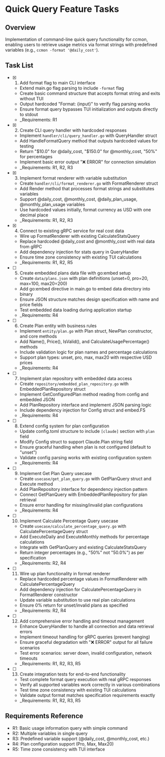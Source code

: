 # Quick Query Feature Tasks

## Overview
Implementation of command-line quick query functionality for ccmon, enabling users to retrieve usage metrics via format strings with predefined variables (e.g., `ccmon -format '@daily_cost'`).

## Task List

- [x] 1. Add format flag to main CLI interface
  - Extend main.go flag parsing to include `-format` flag
  - Create basic command structure that accepts format string and exits without TUI
  - Output hardcoded "Format: {input}" to verify flag parsing works
  - Ensure format query bypasses TUI initialization and outputs directly to stdout
  - _Requirements: R1

- [x] 2. Create CLI query handler with hardcoded responses
  - Implement `handler/cli/query_handler.go` with QueryHandler struct
  - Add HandleFormatQuery method that outputs hardcoded values for testing
  - Return "$10.0" for @daily_cost, "$150.0" for @monthly_cost, "50%" for percentages
  - Implement basic error output "❌ ERROR" for connection simulation
  - _Requirements: R1, R2, R3

- [x] 3. Implement format renderer with variable substitution
  - Create `handler/cli/format_renderer.go` with FormatRenderer struct
  - Add Render method that processes format strings and substitutes variables
  - Support @daily_cost, @monthly_cost, @daily_plan_usage, @monthly_plan_usage variables
  - Use hardcoded values initially, format currency as USD with one decimal place
  - _Requirements: R1, R2, R3

- [x] 4. Connect to existing gRPC service for real cost data
  - Wire up FormatRenderer with existing CalculateStatsQuery
  - Replace hardcoded @daily_cost and @monthly_cost with real data from gRPC
  - Add dependency injection for stats query in QueryHandler
  - Ensure time zone consistency with existing TUI calculations
  - _Requirements: R1, R2, R5

- [ ] 5. Create embedded plans data file with go:embed setup
  - Create `data/plans.json` with plan definitions (unset=0, pro=20, max=100, max20=200)
  - Add go:embed directive in main.go to embed data directory into binary
  - Ensure JSON structure matches design specification with name and price fields
  - Test embedded data loading during application startup
  - _Requirements: R4

- [ ] 6. Create Plan entity with business rules
  - Implement `entity/plan.go` with Plan struct, NewPlan constructor, and core methods
  - Add Name(), Price(), IsValid(), and CalculateUsagePercentage() methods
  - Include validation logic for plan names and percentage calculations
  - Support plan types: unset, pro, max, max20 with respective USD prices
  - _Requirements: R4

- [ ] 7. Implement plan repository with embedded data access
  - Create `repository/embedded_plan_repository.go` with EmbeddedPlanRepository struct
  - Implement GetConfiguredPlan method reading from config and embedded JSON
  - Add PlanRepository interface and implement JSON parsing logic
  - Include dependency injection for Config struct and embed.FS
  - _Requirements: R4

- [ ] 8. Extend config system for plan configuration
  - Update config.toml structure to include `[claude]` section with `plan` field
  - Modify Config struct to support Claude.Plan string field
  - Ensure graceful handling when plan is not configured (default to "unset")
  - Validate config parsing works with existing configuration system
  - _Requirements: R4

- [ ] 9. Implement Get Plan Query usecase
  - Create `usecase/get_plan_query.go` with GetPlanQuery struct and Execute method
  - Add PlanRepository interface for dependency injection pattern
  - Connect GetPlanQuery with EmbeddedPlanRepository for plan retrieval
  - Ensure error handling for missing/invalid plan configurations
  - _Requirements: R4

- [ ] 10. Implement Calculate Percentage Query usecase
  - Create `usecase/calculate_percentage_query.go` with CalculatePercentageQuery struct
  - Add ExecuteDaily and ExecuteMonthly methods for percentage calculations
  - Integrate with GetPlanQuery and existing CalculateStatsQuery
  - Return integer percentages (e.g., "50%" not "50.0%") as per specification
  - _Requirements: R2, R4

- [ ] 11. Wire up plan functionality in format renderer
  - Replace hardcoded percentage values in FormatRenderer with CalculatePercentageQuery
  - Add dependency injection for CalculatePercentageQuery in FormatRenderer constructor
  - Update variable substitution to use real plan calculations
  - Ensure 0% return for unset/invalid plans as specified
  - _Requirements: R2, R4

- [ ] 12. Add comprehensive error handling and timeout management
  - Enhance QueryHandler to handle all connection and data retrieval errors
  - Implement timeout handling for gRPC queries (prevent hanging)
  - Ensure graceful degradation with "❌ ERROR" output for all failure scenarios
  - Test error scenarios: server down, invalid configuration, network timeouts
  - _Requirements: R1, R2, R3, R5

- [ ] 13. Create integration tests for end-to-end functionality
  - Test complete format query execution with real gRPC responses
  - Verify all supported variables work correctly in various combinations
  - Test time zone consistency with existing TUI calculations
  - Validate output format matches specification requirements exactly
  - _Requirements: R1, R2, R3, R5

## Requirements Reference
- R1: Basic usage information query with simple command
- R2: Multiple variables in single query
- R3: Predefined variable support (@daily_cost, @monthly_cost, etc.)
- R4: Plan configuration support (Pro, Max, Max20)
- R5: Time zone consistency with TUI interface